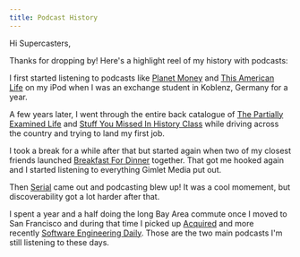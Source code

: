 ```yaml
---
title: Podcast History
---
```


Hi Supercasters, 

Thanks for dropping by! Here's a highlight reel of my history with podcasts:

I first started listening to podcasts like [Planet Money](https://www.npr.org/sections/money/) and [This American Life](https://www.thisamericanlife.org/) on my iPod when I was an exchange student in Koblenz, Germany for a year.

A few years later, I went through the entire back catalogue of [The Partially Examined Life](https://partiallyexaminedlife.com/) and [Stuff You Missed In History Class](https://www.iheart.com/podcast/stuff-you-missed-in-history-cl-21124503/) while driving across the country and trying to land my first job.

I took a break for a while after that but started again when two of my closest friends launched [Breakfast For Dinner](https://twitter.com/BFD_podcast) together. That got me hooked again and I started listening to everything Gimlet Media put out.

Then [Serial](https://serialpodcast.org/) came out and podcasting blew up! It was a cool momement, but discoverability got a lot harder after that.

I spent a year and a half doing the long Bay Area commute once I moved to San Francisco and during that time I picked up [Acquired](http://acquired.fm/) and more recently [Software Engineering Daily](https://softwareengineeringdaily.com/). Those are the two main podcasts I'm still listening to these days.
